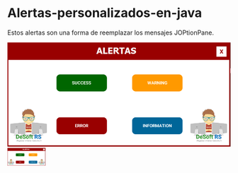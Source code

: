# Alertas-personalizados-en-java
Estos alertas son una forma de reemplazar los mensajes JOPtionPane.

<img src="https://github.com/RojeruSan/Alertas-personalizados-en-java/blob/RojeruSan/1.PNG">

<img height="40px" src="https://github.com/RojeruSan/Alertas-personalizados-en-java/blob/RojeruSan/1.PNG">
